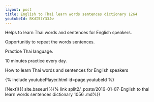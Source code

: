 ```yaml
---
layout: post
title: English to Thai learn words sentences dictionary 1264 
youtubeId: BKdI5lY33Jw
---
```

 
 
Helps to learn Thai words and sentences for English speakers.

Opportunitiy to repeat the words sentences. 

Practice Thai language. 
 
10 minutes practice every day. 
 
How to learn Thai words and sentences for English speakers 
 
{% include youtubePlayer.html id=page.youtubeId %}
 
 
[Next]({{ site.baseurl }}{% link  split2/_posts/2016-01-07-English to thai learn words sentences dictionary 1056 .md%})
 
